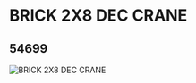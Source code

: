 # BRICK 2X8 DEC CRANE
## 54699
![BRICK 2X8 DEC CRANE](https://lc-www-live-s.legocdn.com/media/bricks/5/2/4284461.jpg)